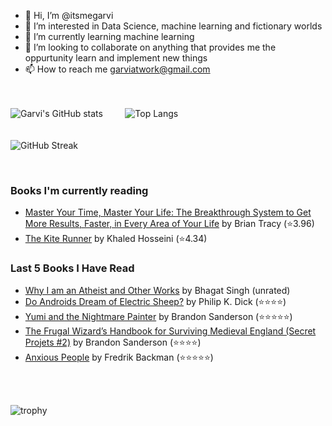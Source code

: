 - 👋 Hi, I’m @itsmegarvi
- 👀 I’m interested in Data Science, machine learning and fictionary worlds
- 🌱 I’m currently learning machine learning
- 💞️ I’m looking to collaborate on anything that provides me the oppurtunity learn and implement new things
- 📫 How to reach me garviatwork@gmail.com

<br><br>
![Garvi's GitHub stats](https://github-readme-stats.vercel.app/api?username=itsmegarvi&count_private=true&theme=tokyonight)<!--(https://github.com/anuraghazra/github-readme-stats)--> &nbsp;&nbsp;&nbsp;&nbsp;&nbsp;&nbsp;&nbsp; ![Top Langs](https://github-readme-stats.vercel.app/api/top-langs/?username=itsmegarvi&layout=compact&hide=jupyter%20notebook&count_private=true&theme=tokyonight)<!--(https://github.com/anuraghazra/github-readme-stats) -->
<br>
<br><br>
![GitHub Streak](https://streak-stats.demolab.com/?user=itsmegarvi&theme=tokyonight&count_private=true) <!--(https://git.io/streak-stats)-->

<br />

### Books I'm currently reading

<!-- GOODREADS-LIST:START -->
- [Master Your Time, Master Your Life: The Breakthrough System to Get More Results, Faster, in Every Area of Your Life](https://www.goodreads.com/review/show/6578414152?utm_medium=api&utm_source=rss) by Brian Tracy (⭐️3.96)
- [The Kite Runner](https://www.goodreads.com/review/show/5703446795?utm_medium=api&utm_source=rss) by Khaled Hosseini (⭐️4.34)
<!-- GOODREADS-LIST:END -->


### Last 5 Books I Have Read

<!-- GOODREADS-READ-LIST:START -->
- [Why I am an Atheist and Other Works](https://www.goodreads.com/review/show/6617989711?utm_medium=api&utm_source=rss) by Bhagat Singh (unrated)
- [Do Androids Dream of Electric Sheep?](https://www.goodreads.com/review/show/6348643756?utm_medium=api&utm_source=rss) by Philip K. Dick (⭐⭐⭐⭐)
- [Yumi and the Nightmare Painter](https://www.goodreads.com/review/show/5729975571?utm_medium=api&utm_source=rss) by Brandon Sanderson (⭐⭐⭐⭐⭐)
- [The Frugal Wizard’s Handbook for Surviving Medieval England (Secret Projets #2)](https://www.goodreads.com/review/show/6515316430?utm_medium=api&utm_source=rss) by Brandon Sanderson (⭐⭐⭐⭐)
- [Anxious People](https://www.goodreads.com/review/show/6509187008?utm_medium=api&utm_source=rss) by Fredrik Backman (⭐⭐⭐⭐⭐)
<!-- GOODREADS-READ-LIST:END -->

<br /><br>

![trophy](https://github-profile-trophy.vercel.app/?username=itsmegarvi&theme=monokai&count_private=true)<!--(https://github.com/ryo-ma/github-profile-trophy)-->
